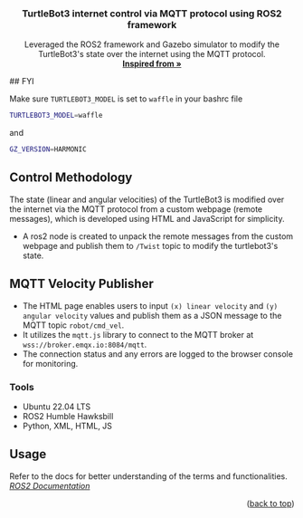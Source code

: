 <a id="readme-top"></a>

<h3 align="center">TurtleBot3 internet control via MQTT protocol using ROS2 framework</h3>

  <p align="center">
    Leveraged the ROS2 framework and Gazebo simulator to modify the TurtleBot3's state over the internet using the MQTT protocol.
    <br />
    <a href="https://medium.com/@dennymech22/web-based-control-for-turtlebot3-3185eb6e22eb"><strong>Inspired from »</strong></a>
    <br />
  </p>
</div>
## FYI

Make sure `TURTLEBOT3_MODEL` is set to `waffle` in your bashrc file
```sh
TURTLEBOT3_MODEL=waffle
```
and 
```sh
GZ_VERSION=HARMONIC
```

## Control Methodology

The state (linear and angular velocities) of the TurtleBot3 is modified over the internet via the MQTT protocol from a custom webpage (remote messages), which is developed using HTML and JavaScript for simplicity.

- A ros2 node is created to unpack the remote messages from the custom webpage and publish them to `/Twist` topic to modify the turtlebot3's state.
  
## MQTT Velocity Publisher

- The HTML page enables users to input `(x) linear velocity` and `(y) angular velocity` values and publish them as a JSON message to the MQTT topic `robot/cmd_vel`.  
- It utilizes the `mqtt.js` library to connect to the MQTT broker at `wss://broker.emqx.io:8084/mqtt`.  
- The connection status and any errors are logged to the browser console for monitoring.  

### Tools

* Ubuntu 22.04 LTS
* ROS2 Humble Hawksbill
* Python, XML, HTML, JS 

<!-- USAGE EXAMPLES -->
## Usage
Refer to the docs for better understanding of the terms and functionalities.
<br />
_[ROS2 Documentation](https://docs.ros.org/en/humble/index.html)_


<p align="right">(<a href="#readme-top">back to top</a>)</p>


